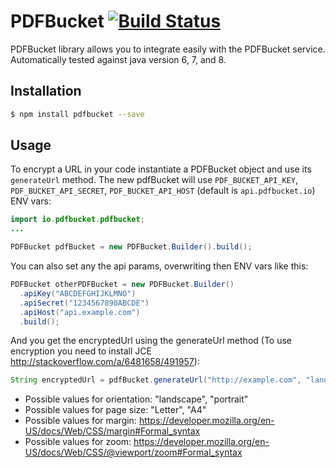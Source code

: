 # PDFBucket   [![Build Status](https://travis-ci.org/pdfbucket/pdfbucket-java.svg?branch=master)](https://travis-ci.org/pdfbucket/pdfbucket-java)

PDFBucket library allows you to integrate easily with the PDFBucket service. Automatically tested against java version 6, 7, and 8.


## Installation

```sh
$ npm install pdfbucket --save
```

## Usage

To encrypt a URL in your code instantiate a PDFBucket object and use its `generateUrl` method.
The new pdfBucket will use `PDF_BUCKET_API_KEY`, `PDF_BUCKET_API_SECRET`, `PDF_BUCKET_API_HOST` (default is `api.pdfbucket.io`) ENV vars:

```java
import io.pdfbucket.pdfbucket;
...

PDFBucket pdfBucket = new PDFBucket.Builder().build();
```

You can also set any the api params, overwriting then ENV vars like this:

```java
PDFBucket otherPDFBucket = new PDFBucket.Builder()
  .apiKey("ABCDEFGHIJKLMNO")
  .apiSecret("1234567890ABCDE")
  .apiHost("api.example.com")
  .build();
```

And you get the encryptedUrl using the generateUrl method (To use encryption you need to install JCE http://stackoverflow.com/a/6481658/491957):

```java
String encryptedUrl = pdfBucket.generateUrl("http://example.com", "landscape", "A4", "2px", "0.7");
```

* Possible values for orientation: "landscape", "portrait"
* Possible values for page size: "Letter", "A4"
* Possible values for margin: https://developer.mozilla.org/en-US/docs/Web/CSS/margin#Formal_syntax
* Possible values for zoom: https://developer.mozilla.org/en-US/docs/Web/CSS/@viewport/zoom#Formal_syntax
